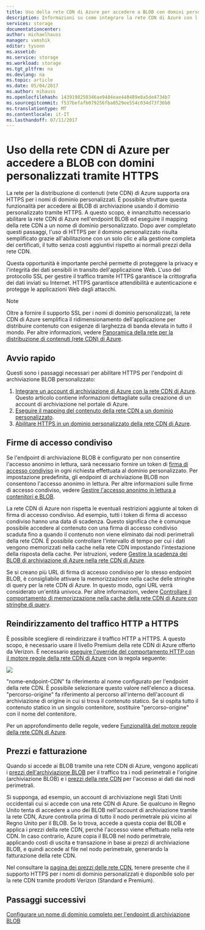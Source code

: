 ```yaml
---
title: Uso della rete CDN di Azure per accedere a BLOB con domini personalizzati tramite HTTPS
description: Informazioni su come integrare la rete CDN di Azure con l'archiviazione BLOB per accedere a BLOB con domini personalizzati tramite HTTPS
services: storage
documentationcenter: 
author: michaelhauss
manager: vamshik
editor: tysonn
ms.assetid: 
ms.service: storage
ms.workload: storage
ms.tgt_pltfrm: na
ms.devlang: na
ms.topic: article
ms.date: 05/04/2017
ms.author: mihauss
ms.openlocfilehash: 1439198250346ae9484eae448489e8a5de4734b7
ms.sourcegitcommit: f537befafb079256fba0529ee554c034d73f36b0
ms.translationtype: MT
ms.contentlocale: it-IT
ms.lasthandoff: 07/11/2017
---
```

# <a name="using-the-azure-cdn-to-access-blobs-with-custom-domains-over-https"></a>Uso della rete CDN di Azure per accedere a BLOB con domini personalizzati tramite HTTPS

La rete per la distribuzione di contenuti (rete CDN) di Azure supporta ora HTTPS per i nomi di dominio personalizzati.
È possibile sfruttare questa funzionalità per accedere ai BLOB di archiviazione usando il dominio personalizzato tramite HTTPS. A questo scopo, è innanzitutto necessario abilitare la rete CDN di Azure nell'endpoint BLOB ed eseguire il mapping della rete CDN a un nome di dominio personalizzato. Dopo aver completato questi passaggi, l'uso di HTTPS per il dominio personalizzato risulta semplificato grazie all'abilitazione con un solo clic e alla gestione completa dei certificati, il tutto senza costi aggiuntivi rispetto ai normali prezzi della rete CDN.

Questa opportunità è importante perché permette di proteggere la privacy e l'integrità dei dati sensibili in transito dell'applicazione Web. L'uso del protocollo SSL per gestire il traffico tramite HTTPS garantisce la crittografia dei dati inviati su Internet. HTTPS garantisce attendibilità e autenticazione e protegge le applicazioni Web dagli attacchi.

> [!NOTE]
> Oltre a fornire il supporto SSL per i nomi di dominio personalizzati, la rete CDN di Azure semplifica il ridimensionamento dell'applicazione per distribuire contenuto con esigenze di larghezza di banda elevata in tutto il mondo.
> Per altre informazioni, vedere [Panoramica della rete per la distribuzione di contenuti (rete CDN) di Azure](../cdn/cdn-overview.md).
>
>

## <a name="quick-start"></a>Avvio rapido

Questi sono i passaggi necessari per abilitare HTTPS per l'endpoint di archiviazione BLOB personalizzato:

1.  [Integrare un account di archiviazione di Azure con la rete CDN di Azure](../cdn/cdn-create-a-storage-account-with-cdn.md).
    Questo articolo contiene informazioni dettagliate sulla creazione di un account di archiviazione nel portale di Azure.
2.  [Eseguire il mapping del contenuto della rete CDN a un dominio personalizzato](../cdn/cdn-map-content-to-custom-domain.md).
3.  [Abilitare HTTPS in un dominio personalizzato della rete CDN di Azure](../cdn/cdn-custom-ssl.md).

## <a name="shared-access-signatures"></a>Firme di accesso condiviso

Se l'endpoint di archiviazione BLOB è configurato per non consentire l'accesso anonimo in lettura, sarà necessario fornire un token di [firma di accesso condiviso](storage-dotnet-shared-access-signature-part-1.md) in ogni richiesta effettuata al dominio personalizzato. Per impostazione predefinita, gli endpoint di archiviazione BLOB non consentono l'accesso anonimo in lettura. Per altre informazioni sulle firme di accesso condiviso, vedere [Gestire l'accesso anonimo in lettura a contenitori e BLOB](storage-manage-access-to-resources.md).

La rete CDN di Azure non rispetta le eventuali restrizioni aggiunte al token di firma di accesso condiviso. Ad esempio, tutti i token di firma di accesso condiviso hanno una data di scadenza. Questo significa che è comunque possibile accedere al contenuto con una firma di accesso condiviso scaduta fino a quando il contenuto non viene eliminato dai nodi perimetrali della rete CDN. È possibile controllare l'intervallo di tempo per cui i dati vengono memorizzati nella cache nella rete CDN impostando l'intestazione della risposta della cache. Per istruzioni, vedere [Gestire la scadenza dei BLOB di archiviazione di Azure nella rete CDN di Azure](../cdn/cdn-manage-expiration-of-blob-content.md).

Se si creano più URL di firma di accesso condiviso per lo stesso endpoint BLOB, è consigliabile attivare la memorizzazione nella cache delle stringhe di query per la rete CDN di Azure. In questo modo, ogni URL verrà considerato un'entità univoca. Per altre informazioni, vedere [Controllare il comportamento di memorizzazione nella cache della rete CDN di Azure con stringhe di query](../cdn/cdn-query-string.md).

## <a name="http-to-https-redirection"></a>Reindirizzamento del traffico HTTP a HTTPS

È possibile scegliere di reindirizzare il traffico HTTP a HTTPS. A questo scopo, è necessario usare il livello Premium della rete CDN di Azure offerto da Verizon. È necessario [eseguire l'override del comportamento HTTP con il motore regole della rete CDN di Azure](../cdn/cdn-rules-engine.md) con la regola seguente:

![](./media/storage-https-custom-domain-cdn/redirect-to-https.png)

"nome-endpoint-CDN" fa riferimento al nome configurato per l'endpoint della rete CDN. È possibile selezionare questo valore nell'elenco a discesa. "percorso-origine" fa riferimento al percorso all'interno dell'account di archiviazione di origine in cui si trova il contenuto statico.
Se si ospita tutto il contenuto statico in un singolo contenitore, sostituire "percorso-origine" con il nome del contenitore.

Per un approfondimento delle regole, vedere [Funzionalità del motore regole della rete CDN di Azure](../cdn/cdn-rules-engine-reference-features.md).

## <a name="pricing-and-billing"></a>Prezzi e fatturazione

Quando si accede ai BLOB tramite una rete CDN di Azure, vengono applicati i [prezzi dell'archiviazione BLOB](https://azure.microsoft.com/pricing/details/storage/blobs/) per il traffico tra i nodi perimetrali e l'origine (archiviazione BLOB) e i [prezzi della rete CDN](https://azure.microsoft.com/pricing/details/cdn/) per l'accesso ai dati dai nodi perimetrali.

Si supponga, ad esempio, un account di archiviazione negli Stati Uniti occidentali cui si accede con una rete CDN di Azure. Se qualcuno in Regno Unito tenta di accedere a uno dei BLOB nell'account di archiviazione tramite la rete CDN, Azure controlla prima di tutto il nodo perimetrale più vicino al Regno Unito per il BLOB. Se lo trova, accede a questa copia del BLOB e applica i prezzi della rete CDN, perché l'accesso viene effettuato nella rete CDN. In caso contrario, Azure copia il BLOB nel nodo perimetrale, applicando costi di uscita e transazione in base ai prezzi di archiviazione BLOB, e quindi accede al file nel nodo perimetrale, generando la fatturazione della rete CDN.

Nel consultare la [pagina dei prezzi delle rete CDN](https://azure.microsoft.com/pricing/details/cdn/), tenere presente che il supporto HTTPS per i nomi di dominio personalizzati è disponibile solo per la rete CDN tramite prodotti Verizon (Standard e Premium).

## <a name="next-steps"></a>Passaggi successivi

[Configurare un nome di dominio completo per l'endpoint di archiviazione BLOB](storage-custom-domain-name.md)
